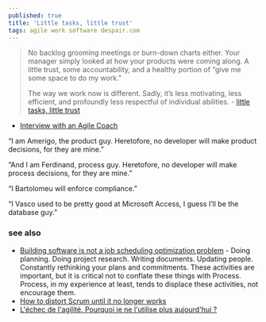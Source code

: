 ```yaml
---
published: true
title: 'Little tasks, little trust'
tags: agile work software despair.com
---
```

> No backlog grooming meetings or burn-down charts either. Your manager simply looked at how your products were coming along. A little trust, some accountability, and a healthy portion of “give me some space to do my work.”
>
> The way we work now is different. Sadly, it’s less motivating, less efficient, and profoundly less respectful of individual abilities. - [little tasks, little trust](https://medium.com/@vincent.bird2020/little-tasks-little-trust-a0e31713ac93)

- [Interview with an Agile Coach ](https://www.youtube.com/watch?v=bB340S0tGf8)

“I am Amerigo, the product guy. Heretofore, no developer will make product decisions, for they are mine.”

“And I am Ferdinand, process guy. Heretofore, no developer will make process decisions, for they are mine.”

“I Bartolomeu will enforce compliance.”

“I Vasco used to be pretty good at Microsoft Access, I guess I’ll be the database guy.”

### see also
- [Building software is not a job scheduling optimization problem](https://twitchard.github.io/posts/2020-03-28-against-process.html) - Doing planning. Doing project research. Writing documents. Updating people. Constantly rethinking your plans and commitments. These activities are important, but it is critical not to conflate these things with Process. Process, in my experience at least, tends to displace these activities, not encourage them.
- [	How to distort Scrum until it no longer works](https://news.ycombinator.com/item?id=33123807)
- [L'échec de l'agilité. Pourquoi je ne l'utilise plus aujourd'hui ?](https://www.youtube.com/watch?v=YOmxQ8Tp9iQ)

